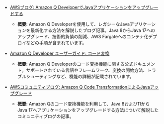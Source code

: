 - [AWSブログ: Amazon Q DeveloperでJavaアプリケーションをアップグレードする](https://aws.amazon.com/jp/blogs/news/upgrade-your-java-applications-with-amazon-q-developer/)
  - **概要:** Amazon Q Developerを使用して、レガシーなJavaアプリケーションを最新化する方法を解説したブログ記事。Java 8からJava 17へのアップグレード、技術的負債の削減、AWS Fargateへのコンテナ化デプロイなどの手順が含まれています。

- [Amazon Q Developer ユーザーガイド: コード変換](https://docs.aws.amazon.com/amazonq/latest/userguide/code-transformation.html)
  - **概要:** Amazon Q Developerのコード変換機能に関する公式ドキュメント。サポートされている言語やフレームワーク、変換の開始方法、トラブルシューティングなど、機能の詳細が記載されています。

- [AWSコミュニティブログ: Amazon Q Code TransformationによるJavaアップグレード](https://community.aws/content/2d910b44-0549-4563-8735-59351f83115e/amazon-q-code-transformation-now-upgrades-java-applications-from-version-8-and-11-to-17)
  - **概要:** Amazon Qのコード変換機能を利用して、Java 8および11からJava 17へアプリケーションをアップグレードする方法について解説したコミュニティブログの記事。